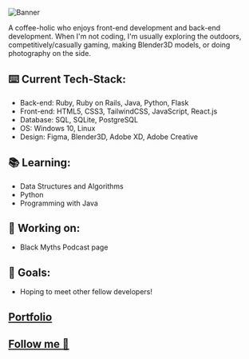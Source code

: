 ![Banner](https://imgur.com/E7iiPKU.jpg)

A coffee-holic who enjoys front-end development and back-end development. When I'm not coding, I'm usually exploring the outdoors, 
competitively/casually gaming, making Blender3D models, or doing photography on the side.

## ⌨️ Current Tech-Stack:

* Back-end: Ruby, Ruby on Rails, Java, Python, Flask
* Front-end: HTML5, CSS3, TailwindCSS, JavaScript, React.js
* Database: SQL, SQLite, PostgreSQL
* OS: Windows 10, Linux
* Design: Figma, Blender3D, Adobe XD, Adobe Creative

## 📚 Learning:

* Data Structures and Algorithms
* Python
* Programming with Java

## 🧾 Working on:

* Black Myths Podcast page

## 📌 Goals:

* Hoping to meet other fellow developers!

## [Portfolio](https://lendeta.live) ##
## [Follow me 📲 ](https://linktr.ee/slend) ##
